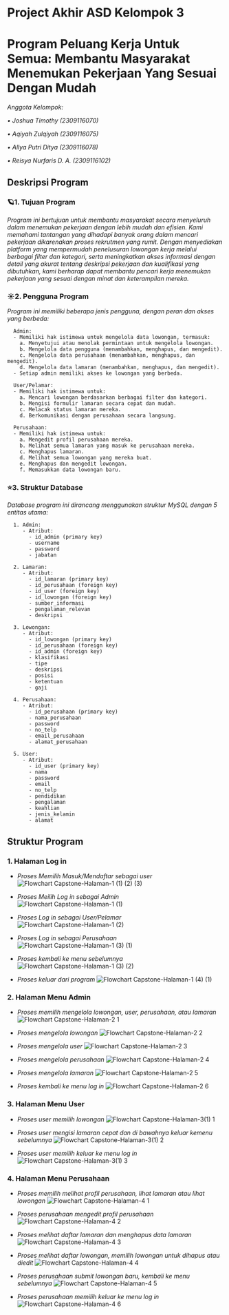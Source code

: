 # Project Akhir ASD Kelompok 3
# Program Peluang Kerja Untuk Semua: Membantu Masyarakat Menemukan Pekerjaan Yang Sesuai Dengan Mudah

_Anggota Kelompok:_

*• Joshua Timothy (2309116070)*

*• Aqiyah Zulqiyah (2309116075)*

*• Allya Putri Ditya (2309116078)*

*• Reisya Nurfaris D. A. (2309116102)*

## **Deskripsi Program**

### 🪐1. Tujuan Program

_Program ini bertujuan untuk membantu masyarakat secara menyeluruh dalam menemukan pekerjaan dengan lebih mudah dan efisien. Kami memahami tantangan yang dihadapi banyak orang dalam mencari pekerjaan dikarenakan proses rekrutmen yang rumit. Dengan menyediakan platform yang mempermudah penelusuran lowongan kerja melalui berbagai filter dan kategori, serta meningkatkan akses informasi dengan detail yang akurat tentang deskripsi pekerjaan dan kualifikasi yang dibutuhkan, kami berharap dapat membantu pencari kerja menemukan pekerjaan yang sesuai dengan minat dan keterampilan mereka._

### ☀️2. Pengguna Program

_Program ini memiliki beberapa jenis pengguna, dengan peran dan akses yang berbeda:_

      Admin:
      - Memiliki hak istimewa untuk mengelola data lowongan, termasuk:
        a. Menyetujui atau menolak permintaan untuk mengelola lowongan.
        b. Mengelola data pengguna (menambahkan, menghapus, dan mengedit).
        c. Mengelola data perusahaan (menambahkan, menghapus, dan mengedit).
        d. Mengelola data lamaran (menambahkan, menghapus, dan mengedit).
      - Setiap admin memiliki akses ke lowongan yang berbeda.
      
      User/Pelamar:
      - Memiliki hak istimewa untuk:
        a. Mencari lowongan berdasarkan berbagai filter dan kategori.
        b. Mengisi formulir lamaran secara cepat dan mudah.
        c. Melacak status lamaran mereka.
        d. Berkomunikasi dengan perusahaan secara langsung.

      Perusahaan:
      - Memiliki hak istimewa untuk:
        a. Mengedit profil perusahaan mereka.
        b. Melihat semua lamaran yang masuk ke perusahaan mereka.
        c. Menghapus lamaran.
        d. Melihat semua lowongan yang mereka buat.
        e. Menghapus dan mengedit lowongan.
        f. Memasukkan data lowongan baru.

### ⭐️3. Struktur Database

_Database program ini dirancang menggunakan struktur MySQL dengan 5 entitas utama:_

      1. Admin:
         - Atribut:
           - id_admin (primary key)
           - username
           - password
           - jabatan
      
      2. Lamaran:
         - Atribut:
           - id_lamaran (primary key)
           - id_perusahaan (foreign key)
           - id_user (foreign key)
           - id_lowongan (foreign key)
           - sumber_informasi
           - pengalaman_relevan
           - deskripsi
      
      3. Lowongan:
         - Atribut:
           - id_lowongan (primary key)
           - id_perusahaan (foreign key)
           - id_admin (foreign key)
           - klasifikasi
           - tipe
           - deskripsi
           - posisi
           - ketentuan
           - gaji

      4. Perusahaan:
         - Atribut:
           - id_perusahaan (primary key)
           - nama_perusahaan
           - password
           - no_telp
           - email_perusahaan
           - alamat_perusahaan
      
      5. User:
         - Atribut:
           - id_user (primary key)
           - nama
           - password
           - email
           - no_telp
           - pendidikan
           - pengalaman
           - keahlian
           - jenis_kelamin
           - alamat

## Struktur Program

### 1. Halaman Log in
- *Proses Memilih Masuk/Mendaftar sebagai user*
  ![Flowchart Capstone-Halaman-1 (1) (2) (3)](https://github.com/aqiyahzh/nyoba/assets/144746779/91e5ea95-909e-4f04-a9a7-69590e930f5e)

- *Proses Meilih Log in sebagai Admin*
![Flowchart Capstone-Halaman-1 (1)](https://github.com/aqiyahzh/nyoba/assets/144746779/d734b9ca-6547-403f-b77a-71ea46495cd0)

- *Proses Log in sebagai User/Pelamar*
![Flowchart Capstone-Halaman-1 (2)](https://github.com/aqiyahzh/nyoba/assets/144746779/cdfc1841-2496-4be9-bb3f-0efe02ada18e)

- *Proses Log in sebagai Perusahaan*
![Flowchart Capstone-Halaman-1 (3) (1)](https://github.com/aqiyahzh/nyoba/assets/144746779/54cc4561-38f7-4ca8-86a8-bee3d07cc416)

- *Proses kembali ke menu sebelumnya*
![Flowchart Capstone-Halaman-1 (3) (2)](https://github.com/aqiyahzh/nyoba/assets/144746779/52a9ad5b-fc95-485b-8ec5-ae889982bdfd)

- *Proses keluar dari program*
![Flowchart Capstone-Halaman-1 (4) (1)](https://github.com/aqiyahzh/nyoba/assets/144746779/06ddb02c-e02a-45f3-ac0b-94e379918378)


### 2. Halaman Menu Admin
- *Proses memilih mengelola lowongan, user, perusahaan, atau lamaran*
![Flowchart Capstone-Halaman-2 1](https://github.com/aqiyahzh/nyoba/assets/144746779/8d1f4c8d-703a-4912-b01b-77faea39caa3)

- *Proses mengelola lowongan*
![Flowchart Capstone-Halaman-2 2](https://github.com/aqiyahzh/nyoba/assets/144746779/158afe05-d5d6-4704-b5d5-9a97ff055ac0)

- *Proses mengelola user*
![Flowchart Capstone-Halaman-2 3](https://github.com/aqiyahzh/nyoba/assets/144746779/0499552c-e094-4db8-ad70-f1bee363ee68)

- *Proses mengelola perusahaan*
![Flowchart Capstone-Halaman-2 4](https://github.com/aqiyahzh/nyoba/assets/144746779/2ac0cbe8-99b1-4cc8-89db-66469dba67ac)

- *Proses mengelola lamaran*
![Flowchart Capstone-Halaman-2 5](https://github.com/aqiyahzh/nyoba/assets/144746779/5b2c54ab-2ad5-4377-9b33-bfc27072ef08)

- *Proses kembali ke menu log in*
![Flowchart Capstone-Halaman-2 6](https://github.com/aqiyahzh/nyoba/assets/144746779/d931aeeb-913a-44c1-ac3e-3b7f5f5751fc)


### 3. Halaman Menu User
- *Proses user memilih lowongan*
![Flowchart Capstone-Halaman-3(1) 1](https://github.com/aqiyahzh/nyoba/assets/144746779/f47e689e-e87b-4040-8f68-1891aa22474e)

- *Proses user mengisi lamaran cepat dan di bawahnya keluar kemenu sebelumnya*
![Flowchart Capstone-Halaman-3(1) 2](https://github.com/aqiyahzh/nyoba/assets/144746779/a450209b-3499-43df-9713-65561a2582da)

- *Proses user memilih keluar ke menu log in*
![Flowchart Capstone-Halaman-3(1) 3](https://github.com/aqiyahzh/nyoba/assets/144746779/d21848f3-4094-44d7-820d-e5492ca8e6d5)


### 4. Halaman Menu Perusahaan
- *Proses memilih melihat profil perusahaan, lihat lamaran atau lihat lowongan*
![Flowchart Capstone-Halaman-4 1](https://github.com/aqiyahzh/nyoba/assets/144746779/47a8f297-4e39-45e7-b7b8-fa85303602dc)

- *Proses perusahaan mengedit profil perusahaan*
![Flowchart Capstone-Halaman-4 2](https://github.com/aqiyahzh/nyoba/assets/144746779/e5361aa8-730c-41dd-b7c0-73ff7c545aaa)

- *Proses melihat daftar lamaran dan menghapus data lamaran*
![Flowchart Capstone-Halaman-4 3](https://github.com/aqiyahzh/nyoba/assets/144746779/4ff9f00a-475c-4a30-8b43-86718114c201)

- *Proses melihat daftar lowongan, memilih lowongan untuk dihapus atau diedit*
![Flowchart Capstone-Halaman-4 4](https://github.com/aqiyahzh/nyoba/assets/144746779/7e0daa20-36e3-474a-8c57-096db851ab6a)

- *Proses perusahaan submit lowongan baru, kembali ke menu sebelumnya*
![Flowchart Capstone-Halaman-4 5](https://github.com/aqiyahzh/nyoba/assets/144746779/a4b22088-d2ee-4e58-9476-eea0cf1b29ac)

- *Proses perusahaan memilih keluar ke menu log in*
![Flowchart Capstone-Halaman-4 6](https://github.com/aqiyahzh/nyoba/assets/144746779/20865e21-2750-436a-970b-54235650f0b5)
